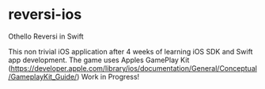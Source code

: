 # reversi-ios
Othello Reversi in Swift

This non trivial iOS application after 4 weeks of learning iOS SDK and Swift app development.
The game uses Apples GamePlay Kit (https://developer.apple.com/library/ios/documentation/General/Conceptual/GameplayKit_Guide/)
Work in Progress!
